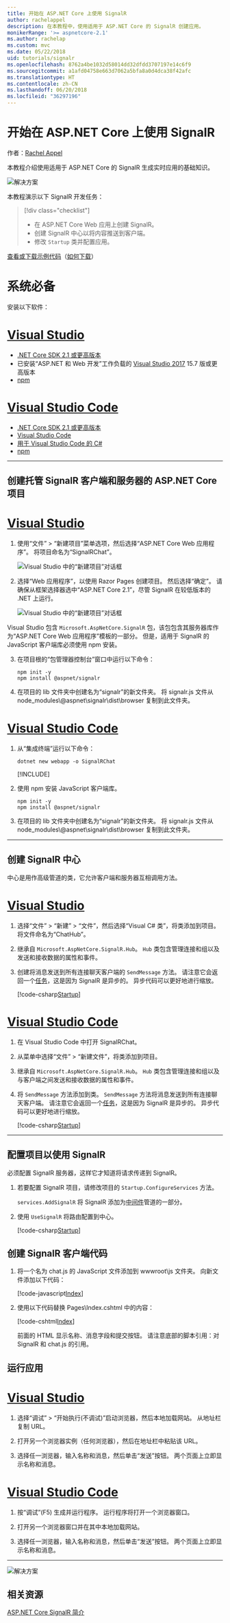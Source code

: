 ```yaml
---
title: 开始在 ASP.NET Core 上使用 SignalR
author: rachelappel
description: 在本教程中，使用适用于 ASP.NET Core 的 SignalR 创建应用。
monikerRange: '>= aspnetcore-2.1'
ms.author: rachelap
ms.custom: mvc
ms.date: 05/22/2018
uid: tutorials/signalr
ms.openlocfilehash: 8762a4be1032d58014dd32dfdd3707197e14c6f9
ms.sourcegitcommit: a1afd04758e663d7062a5bfa8a0d4dca38f42afc
ms.translationtype: HT
ms.contentlocale: zh-CN
ms.lasthandoff: 06/20/2018
ms.locfileid: "36297196"
---
```

# <a name="get-started-with-signalr-on-aspnet-core"></a>开始在 ASP.NET Core 上使用 SignalR

作者：[Rachel Appel](https://twitter.com/rachelappel)

本教程介绍使用适用于 ASP.NET Core 的 SignalR 生成实时应用的基础知识。

   ![解决方案](signalr/_static/signalr-get-started-finished.png)

本教程演示以下 SignalR 开发任务：

> [!div class="checklist"]
> * 在 ASP.NET Core Web 应用上创建 SignalR。
> * 创建 SignalR 中心以将内容推送到客户端。
> * 修改 `Startup` 类并配置应用。

[查看或下载示例代码](https://github.com/aspnet/Docs/tree/master/aspnetcore/signalr/get-started/sample/)（[如何下载](xref:tutorials/index#how-to-download-a-sample)）

# <a name="prerequisites"></a>系统必备

安装以下软件：

# <a name="visual-studiotabvisual-studio"></a>[Visual Studio](#tab/visual-studio)

* [.NET Core SDK 2.1 或更高版本](https://www.microsoft.com/net/download/all)
* 已安装“ASP.NET 和 Web 开发”工作负载的 [Visual Studio 2017](https://www.visualstudio.com/downloads/) 15.7 版或更高版本
* [npm](https://www.npmjs.com/get-npm)

# <a name="visual-studio-codetabvisual-studio-code"></a>[Visual Studio Code](#tab/visual-studio-code)

* [.NET Core SDK 2.1 或更高版本](https://www.microsoft.com/net/download/all)
* [Visual Studio Code](https://code.visualstudio.com/download)
* [用于 Visual Studio Code 的 C#](https://marketplace.visualstudio.com/items?itemName=ms-vscode.csharp)
* [npm](https://www.npmjs.com/get-npm)

-----

## <a name="create-an-aspnet-core-project-that-hosts-signalr-client-and-server"></a>创建托管 SignalR 客户端和服务器的 ASP.NET Core 项目

# <a name="visual-studiotabvisual-studio"></a>[Visual Studio](#tab/visual-studio/)

1. 使用“文件” > “新建项目”菜单选项，然后选择“ASP.NET Core Web 应用程序”。 将项目命名为“SignalRChat”。

   ![Visual Studio 中的“新建项目”对话框](signalr/_static/signalr-new-project-dialog.png)

2. 选择“Web 应用程序”，以使用 Razor Pages 创建项目。 然后选择“确定”。 请确保从框架选择器选中“ASP.NET Core 2.1”，尽管 SignalR 在较低版本的 .NET 上运行。

   ![Visual Studio 中的“新建项目”对话框](signalr/_static/signalr-new-project-choose-type.png)

Visual Studio 包含 `Microsoft.AspNetCore.SignalR` 包，该包包含其服务器库作为“ASP.NET Core Web 应用程序”模板的一部分。 但是，适用于 SignalR 的 JavaScript 客户端库必须使用 npm 安装。

3. 在项目根的“包管理器控制台”窗口中运行以下命令：

    ```console
    npm init -y
    npm install @aspnet/signalr
    ```

4. 在项目的 lib 文件夹中创建名为“signalr”的新文件夹。 将 signalr.js 文件从 node_modules\\@aspnet\signalr\dist\browser 复制到此文件夹。

# <a name="visual-studio-codetabvisual-studio-code"></a>[Visual Studio Code](#tab/visual-studio-code/)

1. 从“集成终端”运行以下命令：

    ```console
    dotnet new webapp -o SignalRChat
    ```

    [!INCLUDE[](~/includes/webapp-alias-notice.md)]

2. 使用 npm 安装 JavaScript 客户端库。

    ```console
    npm init -y
    npm install @aspnet/signalr
    ```

3. 在项目的 lib 文件夹中创建名为“signalr”的新文件夹。 将 signalr.js 文件从 node_modules\\@aspnet\signalr\dist\browser 复制到此文件夹。

---

## <a name="create-the-signalr-hub"></a>创建 SignalR 中心

中心是用作高级管道的类，它允许客户端和服务器互相调用方法。

# <a name="visual-studiotabvisual-studio"></a>[Visual Studio](#tab/visual-studio/)

1. 选择“文件” > “新建” > “文件”，然后选择“Visual C# 类”，将类添加到项目。 将文件命名为“ChatHub”。

2. 继承自 `Microsoft.AspNetCore.SignalR.Hub`。 `Hub` 类包含管理连接和组以及发送和接收数据的属性和事件。

3. 创建将消息发送到所有连接聊天客户端的 `SendMessage` 方法。 请注意它会返回一个[任务](https://msdn.microsoft.com/library/system.threading.tasks.task(v=vs.110).aspx)，这是因为 SignalR 是异步的。 异步代码可以更好地进行缩放。

   [!code-csharp[Startup](signalr/sample/Hubs/ChatHub.cs)]

# <a name="visual-studio-codetabvisual-studio-code"></a>[Visual Studio Code](#tab/visual-studio-code/)

1. 在 Visual Studio Code 中打开 SignalRChat。

2. 从菜单中选择“文件” > “新建文件”，将类添加到项目。

3. 继承自 `Microsoft.AspNetCore.SignalR.Hub`。 `Hub` 类包含管理连接和组以及与客户端之间发送和接收数据的属性和事件。

4. 将 `SendMessage` 方法添加到类。 `SendMessage` 方法将消息发送到所有连接聊天客户端。 请注意它会返回一个[任务](/dotnet/api/system.threading.tasks.task)，这是因为 SignalR 是异步的。 异步代码可以更好地进行缩放。

   [!code-csharp[Startup](signalr/sample/Hubs/ChatHub.cs?range=6-12)]

-----

## <a name="configure-the-project-to-use-signalr"></a>配置项目以使用 SignalR

必须配置 SignalR 服务器，这样它才知道将请求传递到 SignalR。

1. 若要配置 SignalR 项目，请修改项目的 `Startup.ConfigureServices` 方法。

   `services.AddSignalR` 将 SignalR 添加为[中间件](xref:fundamentals/middleware/index)管道的一部分。

2. 使用 `UseSignalR` 将路由配置到中心。

   [!code-csharp[Startup](signalr/sample/Startup.cs?highlight=37,57-60)]

## <a name="create-the-signalr-client-code"></a>创建 SignalR 客户端代码

1. 将一个名为 chat.js 的 JavaScript 文件添加到 wwwroot\js 文件夹。 向新文件添加以下代码：

   [!code-javascript[Index](signalr/sample/wwwroot/js/chat.js)]

2. 使用以下代码替换 Pages\Index.cshtml 中的内容：

   [!code-cshtml[Index](signalr/sample/Pages/Index.cshtml)]

   前面的 HTML 显示名称、消息字段和提交按钮。 请注意底部的脚本引用：对 SignalR 和 chat.js 的引用。

## <a name="run-the-app"></a>运行应用

# <a name="visual-studiotabvisual-studio"></a>[Visual Studio](#tab/visual-studio)

1. 选择“调试” > “开始执行(不调试)”启动浏览器，然后本地加载网站。 从地址栏复制 URL。

1. 打开另一个浏览器实例（任何浏览器），然后在地址栏中粘贴该 URL。

1. 选择任一浏览器，输入名称和消息，然后单击“发送”按钮。 两个页面上立即显示名称和消息。

# <a name="visual-studio-codetabvisual-studio-code"></a>[Visual Studio Code](#tab/visual-studio-code)

1. 按“调试”(F5) 生成并运行程序。 运行程序将打开一个浏览器窗口。

1. 打开另一个浏览器窗口并在其中本地加载网站。

1. 选择任一浏览器，输入名称和消息，然后单击“发送”按钮。 两个页面上立即显示名称和消息。

---

  ![解决方案](signalr/_static/signalr-get-started-finished.png)

## <a name="related-resources"></a>相关资源

[ASP.NET Core SignalR 简介](xref:signalr/introduction)
